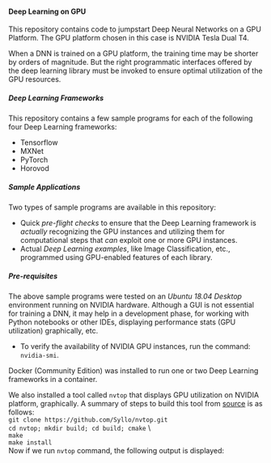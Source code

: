 #### Deep Learning on GPU
This repository contains code to jumpstart Deep Neural Networks on a GPU Platform. The GPU platform chosen in this case is NVIDIA Tesla Dual T4. 

When a DNN is trained on a GPU platform, the training time may be shorter by orders of magnitude. But the right programmatic interfaces offered by the deep learning library must be invoked to ensure optimal utilization of the GPU resources.

##### Deep Learning Frameworks
This repository contains a few sample programs for each of the following four Deep Learning frameworks:
- Tensorflow
- MXNet
- PyTorch
- Horovod

##### Sample Applications
Two types of sample programs are available in this repository:
- Quick *pre-flight checks* to ensure that the Deep Learning framework is *actually* recognizing the GPU instances and utilizing them for computational steps that *can* exploit one or more GPU instances.
- Actual *Deep Learning examples*, like Image Classification, etc., programmed using GPU-enabled features of each library. 

##### Pre-requisites
The above sample programs were tested on an *Ubuntu 18.04 Desktop* environment running on NVIDIA hardware. Although a GUI is not essential for training a DNN, it may help in a development phase, for working with Python notebooks or other IDEs, displaying performance stats (GPU utilization) graphically, etc.
- To verify the availability of NVIDIA GPU instances, run the command: `nvidia-smi`.

Docker (Community Edition) was installed to run one or two Deep Learning frameworks in a container.

We also installed a tool called `nvtop` that displays GPU utilization on NVIDIA platform, graphically. A summary of steps to build this tool from [source](https://github.com/Syllo/nvtop) is as follows:  \
`git clone https://github.com/Syllo/nvtop.git`  \
`cd nvtop; mkdir build; cd build; cmake`  \  
`make`  \
`make install`  \
Now if we run `nvtop` command, the following output is displayed:
